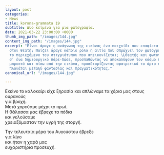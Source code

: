 ```yaml
---
layout: post
categories:
- News
title: korona-grammata 19
subtitle: Δυο κείμενα για μια φωτογραφία.
date: 2021-03-22 23:00:00 +0000
thumb_img_path: "/images/144.jpg"
content_img_path: "/images/144.jpg"
excerpt: "Είναι άραγε η ανάγνωση της εικόνας ένα παιχνίδι που επαφίεται αποκλειστικά
  στον θεατή; Παίζει άραγε κάποιο ρόλο η αιτία που σπρώχνει τον φωτογράφο να επιλέξει
  το περιεχόμενο του στιγμιότυπου που απεικονίζεται; \LΘεατής και φωτογράφος συνευρίσκονται
  σ’ ένα δημιουργικό πάρε-δώσε, προσπαθώντας να αποκαλύψουν τον κόσμο που υπάρχει
  μπροστά και πίσω από την εικόνα, προσδιορίζοντας αφαιρετικά το όριο που μπορεί να
  πλανάται μεταξύ φαντασίας και πραγματικότητας."
canonical_url: "/images/144.jpg"

---
```

Εκείνο το καλοκαίρι είχε ξηρασία και απλώναμε τα χέρια μας στους ουρανούς   
για βροχή.  
Μετά χορεύαμε μέχρι το πρωί.  
Η θάλασσα μας έβρεχε τα πόδια  
και γελούσαμε  
χρειαζόμασταν την υγρή της στοργή.

Την τελευταία μέρα του Αυγούστου έβρεξε  
για λίγο  
και ήταν η χαρά μας  
ευχαριστήρια προσευχή.